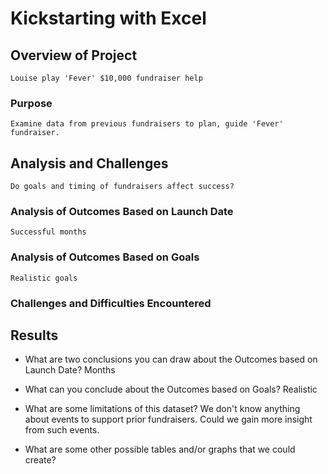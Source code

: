 # Kickstarting with Excel

## Overview of Project
	Louise play 'Fever' $10,000 fundraiser help

### Purpose
	Examine data from previous fundraisers to plan, guide 'Fever' fundraiser.

## Analysis and Challenges
	Do goals and timing of fundraisers affect success?	

### Analysis of Outcomes Based on Launch Date
	Successful months

### Analysis of Outcomes Based on Goals
	Realistic goals

### Challenges and Difficulties Encountered
	

## Results

- What are two conclusions you can draw about the Outcomes based on Launch Date?
	Months

- What can you conclude about the Outcomes based on Goals?
	Realistic

- What are some limitations of this dataset?
	We don't know anything about events to support prior fundraisers. Could we gain more insight from such events. 

- What are some other possible tables and/or graphs that we could create?
	
